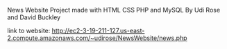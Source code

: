 News Website Project made with HTML CSS PHP and MySQL
By Udi Rose and David Buckley

link to website: http://ec2-3-19-211-127.us-east-2.compute.amazonaws.com/~udirose/NewsWebsite/news.php

